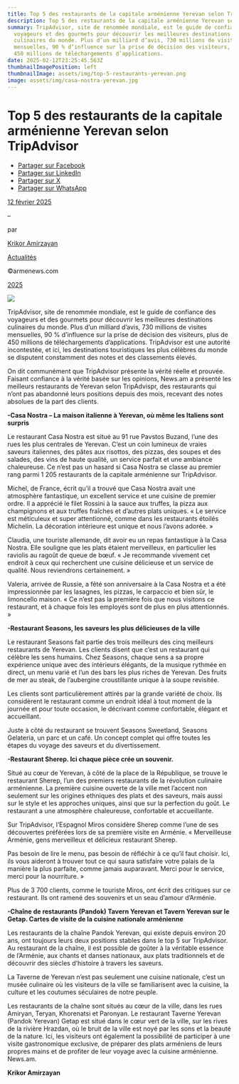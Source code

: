 ```yaml
---
title: Top 5 des restaurants de la capitale arménienne Yerevan selon TripAdvisor
description: Top 5 des restaurants de la capitale arménienne Yerevan selon TripAdvisor
summary: TripAdvisor, site de renommée mondiale, est le guide de confiance des
  voyageurs et des gourmets pour découvrir les meilleures destinations
  culinaires du monde. Plus d’un milliard d’avis, 730 millions de visites
  mensuelles, 90 % d’influence sur la prise de décision des visiteurs, plus de
  450 millions de téléchargements d’applications.
date: 2025-02-12T23:25:45.563Z
thumbnailImagePosition: left
thumbnailImage: assets/img/top-5-restaurants-yerevan.png
image: assets/img/casa-nostra-yerevan.jpg
---
```

<!--StartFragment-->

# Top 5 des restaurants de la capitale arménienne Yerevan selon TripAdvisor

* [Partager sur Facebook](https://www.facebook.com/sharer/sharer.php?u=https%3A%2F%2Fwww.armenews.com%2F266419-2%2F&title=Top%205%20des%20restaurants%20de%20la%20capitale%20arm%C3%A9nienne%20Yerevan%20selon%20TripAdvisor)
* [Partager sur LinkedIn](https://www.linkedin.com/shareArticle?mini=true&url=https%3A%2F%2Fwww.armenews.com%2F266419-2%2F&title=Top%205%20des%20restaurants%20de%20la%20capitale%20arm%C3%A9nienne%20Yerevan%20selon%20TripAdvisor)
* [Partager sur X](https://x.com/share?url=https%3A%2F%2Fwww.armenews.com%2F266419-2%2F&text=Top%205%20des%20restaurants%20de%20la%20capitale%20arm%C3%A9nienne%20Yerevan%20selon%20TripAdvisor)
* [Partager sur WhatsApp](https://api.whatsapp.com/send?text=Top%205%20des%20restaurants%20de%20la%20capitale%20arm%C3%A9nienne%20Yerevan%20selon%20TripAdvisor%20%E2%80%94%20https%3A%2F%2Fwww.armenews.com%2F266419-2%2F)

[12 février 2025](https://www.armenews.com/266419-2/)

–

par

[Krikor Amirzayan](https://www.armenews.com/author/krikor56/)

[Actualités](https://www.armenews.com/categorie/actualites/)

©armenews.com

[2025](https://www.armenews.com/266419-2/)

![](https://www.armenews.com/wp-content/uploads/2025/02/4455.png)

TripAdvisor, site de renommée mondiale, est le guide de confiance des voyageurs et des gourmets pour découvrir les meilleures destinations culinaires du monde. Plus d’un milliard d’avis, 730 millions de visites mensuelles, 90 % d’influence sur la prise de décision des visiteurs, plus de 450 millions de téléchargements d’applications. TripAdvisor est une autorité incontestée, et ici, les destinations touristiques les plus célèbres du monde se disputent constamment des notes et des classements élevés.

On dit communément que TripAdvisor présente la vérité réelle et prouvée. Faisant confiance à la vérité basée sur les opinions, News.am a présenté les meilleurs restaurants de Yerevan selon TripAdvispr, des restaurants qui n’ont pas abandonné leurs positions depuis des mois, recevant des notes absolues de la part des clients.

**\-Casa Nostra – La maison italienne à Yerevan, où même les Italiens sont surpris**

Le restaurant Casa Nostra est situé au 91 rue Pavstos Buzand, l’une des rues les plus centrales de Yerevan. C’est un coin lumineux de vraies saveurs italiennes, des pâtes aux risottos, des pizzas, des soupes et des salades, des vins de haute qualité, un service parfait et une ambiance chaleureuse. Ce n’est pas un hasard si Casa Nostra se classe au premier rang parmi 1 205 restaurants de la capitale arménienne sur TripAdvisor.



Michel, de France, écrit qu’il a trouvé que Casa Nostra avait une atmosphère fantastique, un excellent service et une cuisine de premier ordre. Il a apprécié le filet Rossini à la sauce aux truffes, la pizza aux champignons et aux truffes fraîches et d’autres plats uniques. « Le service est méticuleux et super attentionné, comme dans les restaurants étoilés Michelin. La décoration intérieure est unique et nous l’avons adorée. »



Claudia, une touriste allemande, dit avoir eu un repas fantastique à la Casa Nostra. Elle souligne que les plats étaient merveilleux, en particulier les raviolis au ragoût de queue de bœuf. « Je recommande vivement cet endroit à ceux qui recherchent une cuisine délicieuse et un service de qualité. Nous reviendrons certainement. »

Valeria, arrivée de Russie, a fêté son anniversaire à la Casa Nostra et a été impressionnée par les lasagnes, les pizzas, le carpaccio et bien sûr, le limoncello maison. « Ce n’est pas la première fois que nous visitons ce restaurant, et à chaque fois les employés sont de plus en plus attentionnés. »

**\-Restaurant Seasons, les saveurs les plus délicieuses de la ville**

Le restaurant Seasons fait partie des trois meilleurs des cinq meilleurs restaurants de Yerevan. Les clients disent que c’est un restaurant qui célèbre les sens humains. Chez Seasons, chaque sens a sa propre expérience unique avec des intérieurs élégants, de la musique rythmée en direct, un menu varié et l’un des bars les plus riches de Yerevan. Des fruits de mer au steak, de l’aubergine croustillante unique à la soupe revisitée.



Les clients sont particulièrement attirés par la grande variété de choix. Ils considèrent le restaurant comme un endroit idéal à tout moment de la journée et pour toute occasion, le décrivant comme confortable, élégant et accueillant.

Juste à côté du restaurant se trouvent Seasons Sweetland, Seasons Gelateria, un parc et un café. Un concept complet qui offre toutes les étapes du voyage des saveurs et du divertissement.

**\-Restaurant Sherep. Ici chaque pièce crée un souvenir.**

Situé au cœur de Yerevan, à côté de la place de la République, se trouve le restaurant Sherep, l’un des premiers restaurants de la révolution culinaire arménienne. La première cuisine ouverte de la ville met l’accent non seulement sur les origines ethniques des plats et des saveurs, mais aussi sur le style et les approches uniques, ainsi que sur la perfection du goût. Le restaurant a une atmosphère chaleureuse, confortable et accueillante.



Sur TripAdvisor, l’Espagnol Miros considère Sherep comme l’une de ses découvertes préférées lors de sa première visite en Arménie. « Merveilleuse Arménie, gens merveilleux et délicieux restaurant Sherep.



Pas besoin de lire le menu, pas besoin de réfléchir à ce qu’il faut choisir. Ici, ils vous aideront à trouver tout ce qui saura satisfaire votre palais de la manière la plus parfaite, comme jamais auparavant. Merci pour le service, merci pour la nourriture. »

Plus de 3 700 clients, comme le touriste Miros, ont écrit des critiques sur ce restaurant. Ils ont ramené des souvenirs et un seau d’amour d’Arménie.

**\-Chaîne de restaurants (Pandok) Tavern Yerevan et Tavern Yerevan sur le Getap. Cartes de visite de la cuisine nationale arménienne**

Les restaurants de la chaîne Pandok Yerevan, qui existe depuis environ 20 ans, ont toujours leurs deux positions stables dans le top 5 sur TripAdvisor. Au restaurant de la chaîne, il est possible de goûter à la véritable essence de l’Arménie, aux chants et danses nationaux, aux plats traditionnels et de découvrir des siècles d’histoire à travers les saveurs.



La Taverne de Yerevan n’est pas seulement une cuisine nationale, c’est un musée culinaire où les visiteurs de la ville se familiarisent avec la cuisine, la culture et les coutumes séculaires de notre peuple.



Les restaurants de la chaîne sont situés au cœur de la ville, dans les rues Amiryan, Teryan, Khorenatsi et Paronyan. Le restaurant Taverne Yerevan (Pandok Yerevan) Getap est situé dans le cœur vert de la ville, sur les rives de la rivière Hrazdan, où le bruit de la ville est noyé par les sons et la beauté de la nature. Ici, les visiteurs ont également la possibilité de participer à une visite gastronomique exclusive, de préparer des plats arméniens de leurs propres mains et de profiter de leur voyage avec la cuisine arménienne. News.am.



**Krikor Amirzayan**          

<!--EndFragment-->